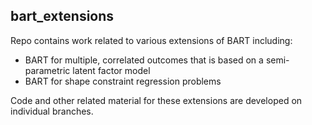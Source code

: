 ## bart_extensions

Repo contains work related to various extensions of BART including:

- BART for multiple, correlated outcomes that is based on a semi-parametric latent factor model
- BART for shape constraint regression problems

Code and other related material for these extensions are developed on individual branches. 
